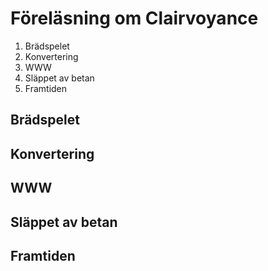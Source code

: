 Föreläsning om Clairvoyance
===========================

1. Brädspelet
2. Konvertering
3. WWW
4. Släppet av betan
5. Framtiden

Brädspelet
----------

Konvertering
------------

WWW
---

Släppet av betan
----------------

Framtiden
---------
